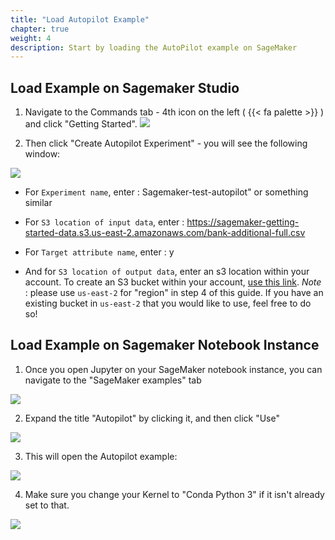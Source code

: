 ```yaml
---
title: "Load Autopilot Example"
chapter: true
weight: 4
description: Start by loading the AutoPilot example on SageMaker 
---
```



## Load Example on Sagemaker Studio

1. Navigate to the Commands tab - 4th icon on the left ( {{< fa palette >}} ) and click "Getting Started". 
![](/images/welcomestudio.png)

2. Then click "Create Autopilot Experiment" - you will see the following window:

![](/images/createauto.png)

- For ```Experiment name```, enter : Sagemaker-test-autopilot" or something similar

- For ```S3 location of input data```, enter : https://sagemaker-getting-started-data.s3.us-east-2.amazonaws.com/bank-additional-full.csv

- For ```Target attribute name```, enter : y

- And for ```S3 location of output data```, enter an s3 location within your account. To create an S3 bucket within your account, [use this link](https://docs.aws.amazon.com/AmazonS3/latest/user-guide/create-bucket.html). *Note* : please use ```us-east-2``` for "region" in step 4 of this guide. If you have an existing bucket in ```us-east-2``` that you would like to use, feel free to do so!

## Load Example on Sagemaker Notebook Instance

1. Once you open Jupyter on your SageMaker notebook instance, you can navigate to the "SageMaker examples" tab

![](/images/SagemakerExamples.png)

2. Expand the title "Autopilot" by clicking it, and then click "Use" 

![](/images/Use.png) 

3. This will open the Autopilot example:

![](/images/jupyterexample.png)

4. Make sure you change your Kernel to "Conda Python 3" if it isn't already set to that.

![](/images/changekernel.png)
